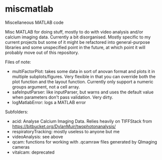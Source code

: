 # miscmatlab
Miscellaneous MATLAB code

Misc MATLAB for doing stuff, mostly to do with video analysis and/or calcium imaging data.  Currently a bit disorganised.  Mostly specific to my current projects but some of it might be refactored into general-purpose libraries and some unspecified point in the future, at which point it will probably move out of this repository.

Files of note:

* multiFactorPlot: takes some data in sort of anovan format and plots it in multiple subplots/figures.  Very flexible in that you can override both the plot function and the layout function.  Currently only support a numeric groups argument, not a cell array.
* safeInputParser: like inputParser, but warns and uses the default value when parameters don't pass validation.  Very dirty.
* logMatlabError: logs a MATLAB error

Subfolders:

* acid: Analyse Calcium Imaging Data.  Relies heavily on TIFFStack from https://bitbucket.org/DylanMuir/twophotonanalysis/
* respiratoryTracking: mostly useless to anyone but me
* videoAnalysis: see above
* qcam: functions for working with .qcamraw files generated by QImaging cameras
* vitalcam: deprecated
